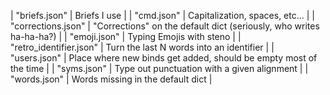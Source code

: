 | "briefs.json"           | Briefs I use                                                        |
| "cmd.json"              | Capitalization, spaces, etc...                                      |
| "corrections.json"      | "Corrections" on the default dict (seriously, who writes ha-ha-ha?) |
| "emoji.json"            | Typing Emojis with steno                                            |
| "retro_identifier.json" | Turn the last N words into an identifier                            |
| "users.json"            | Place where new binds get added, should be empty most of the time   |
| "syms.json"             | Type out punctuation with a given alignment                         |
| "words.json"            | Words missing in the default dict                                   |
